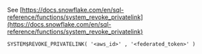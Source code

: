 See [https://docs.snowflake.com/en/sql-reference/functions/system_revoke_privatelink](https://docs.snowflake.com/en/sql-reference/functions/system_revoke_privatelink)
```
SYSTEM$REVOKE_PRIVATELINK( '<aws_id>' , '<federated_token>' )
```
